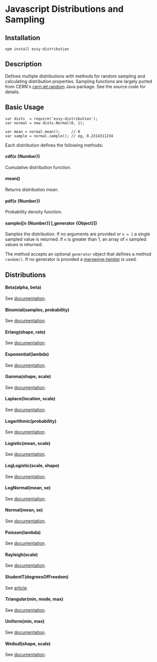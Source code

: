 Javascript Distributions and Sampling
=====================================

Installation
-------------------------------------
    npm install essy-distribution

Description
-------------------------------------
Defines multiple distributions with methods for random sampling and calculating
distribution properties. Sampling functions are largely ported from CERN's
[cern.jet.random](https://dst.lbl.gov/ACSSoftware/colt/api/cern/jet/random/package-summary.html) Java package.
See the source code for details.

Basic Usage
-------------------------------------

    var dists  = require('essy-distribution');
    var normal = new dists.Normal(0, 1);

    var mean = normal.mean();     // 0
    var sample = normal.sample(); // eg, 0.2314311234

Each distribution defines the following methods:

#### cdf(x {Number})
Cumulative distribution function.

#### mean()
Returns distribution mean.

#### pdf(x {Number})
Probability density function.

#### sample([n {Number}] [,generator {Object}])
Samples the distribution. If no arguments are provided or `n = 1` a single
sampled value is returned. If `n` is greater than 1, an array of `n` sampled
values is returned.

The method accepts an optional `generator` object that defines a method `random()`.
If no generator is provided a [mersenne-twister](https://www.npmjs.com/package/mersenne-twister) is used.

Distributions
-------------------------------------

#### Beta(alpha, beta)
See [documentation](https://essytree.com/docs#dist-beta).

#### Binomial(samples, probability)
See [documentation](https://essytree.com/docs#dist-binomial).

#### Erlang(shape, rate)
See [documentation](https://essytree.com/docs#dist-erlang).

#### Exponential(lambda)
See [documentation](https://essytree.com/docs#dist-exponential).

#### Gamma(shape, scale)
See [documentation](https://essytree.com/docs#dist-gamma).

#### Laplace(location, scale)
See [documentation](https://essytree.com/docs#dist-laplace).

#### Logarithmic(probability)
See [documentation](https://essytree.com/docs#dist-logarithmic).

#### Logistic(mean, scale)
See [documentation](https://essytree.com/docs#dist-logistic).

#### LogLogistic(scale, shape)
See [documentation](https://essytree.com/docs#dist-loglogistic).

#### LogNormal(mean, se)
See [documentation](https://essytree.com/docs#dist-lognormal).

#### Normal(mean, se)
See [documentation](https://essytree.com/docs#dist-normal).

#### Poisson(lambda)
See [documentation](https://essytree.com/docs#dist-poisson).

#### Rayleigh(scale)
See [documentation](https://essytree.com/docs#dist-rayleigh).

#### StudentT(degreesOfFreedom)
See [article](https://en.wikipedia.org/wiki/Student%27s_t-distribution).

#### Triangular(min, mode, max)
See [documentation](https://essytree.com/docs#dist-triangular).

#### Uniform(min, max)
See [documentation](https://essytree.com/docs#dist-uniform).

#### Weibull(shape, scale)
See [documentation](https://essytree.com/docs#dist-weibull).
